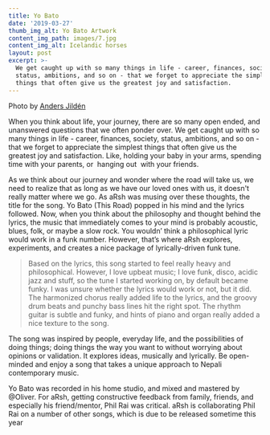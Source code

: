 ```yaml
---
title: Yo Bato
date: '2019-03-27'
thumb_img_alt: Yo Bato Artwork
content_img_path: images/7.jpg
content_img_alt: Icelandic horses
layout: post
excerpt: >-
  We get caught up with so many things in life - career, finances, society,
  status, ambitions, and so on - that we forget to appreciate the simplest
  things that often give us the greatest joy and satisfaction.
---
```

Photo by [Anders Jildén](https://unsplash.com/photos/uO4Au3LrCtk)

When you think about life, your journey, there are so many open ended, and unanswered questions that we often ponder over. We get caught up with so many things in life - career, finances, society, status, ambitions, and so on - that we forget to appreciate the simplest things that often give us the greatest joy and satisfaction. Like, holding your baby in your arms, spending time with your parents, or  hanging out  with your friends.  

As we think about our journey and wonder where the road will take us, we need to realize that as long as we have our loved ones with us, it doesn't really matter where we go. As aRsh was musing over these thoughts, the title for the song. Yo Bato (This Road) popped in his mind and the lyrics followed. Now, when you think about the philosophy and thought behind the lyrics, the music that immediately comes to your mind is probably acoustic, blues, folk, or maybe a slow rock. You wouldn’ think a philosophical lyric would work in a funk number. However, that’s where aRsh explores, experiments, and creates a nice package of lyrically-driven funk tune.



> Based on the lyrics, this song started to feel really heavy and philosophical. However, I love upbeat music; I love funk, disco, acidic jazz and stuff, so the tune I started working on, by default became funky. I was unsure whether the lyrics would work or not, but it did. The harmonized chorus really added life to the lyrics, and the groovy drum beats and punchy bass lines hit the right spot. The rhythm guitar is subtle and funky, and hints of piano and organ really added a nice texture to the song.

The song was inspired by people, everyday life, and the possibilities of doing things; doing things the way you want to without worrying about opinions or validation. It explores ideas, musically and lyrically. Be open-minded and enjoy a song that takes a unique approach to Nepali contemporary music. 


Yo Bato was recorded in his home studio, and mixed and mastered by @Oliver. For aRsh, getting constructive feedback from family, friends, and especially his friend/mentor, Phil Rai was critical. aRsh is collaborating Phil Rai on a number of other songs, which is due to be released sometime this year 
